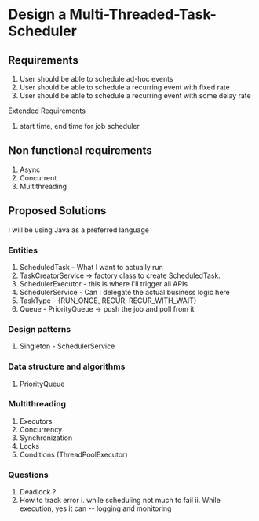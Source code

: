 # Design a Multi-Threaded-Task-Scheduler

## Requirements
1. User should be able to schedule ad-hoc events
2. User should be able to schedule a recurring event with fixed rate
3. User should be able to schedule a recurring event with some delay rate

Extended Requirements
1. start time, end time for job scheduler


## Non functional requirements
1. Async
2. Concurrent
3. Multithreading

## Proposed Solutions
I will be using Java as a preferred language

### Entities
1. ScheduledTask - What I want to actually run
2. TaskCreatorService -> factory class to create ScheduledTask.
3. SchedulerExecutor - this is where i'll trigger all APIs
4. SchedulerService - Can I delegate the actual business logic here
5. TaskType - {RUN_ONCE, RECUR, RECUR_WITH_WAIT}
6. Queue - PriorityQueue -> push the job and poll from it

### Design patterns
1. Singleton - SchedulerService

### Data structure and algorithms
1. PriorityQueue

### Multithreading
1. Executors
2. Concurrency
3. Synchronization
4. Locks
5. Conditions
   (ThreadPoolExecutor)

### Questions
1. Deadlock ?
2. How to track error
   i. while scheduling not much to fail
   ii. While execution, yes it can -- logging and monitoring
